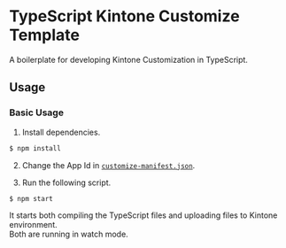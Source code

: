 TypeScript Kintone Customize Template
=====================================

A boilerplate for developing Kintone Customization in TypeScript.

## Usage

### Basic Usage

1. Install dependencies.

```zsh
$ npm install
```

2. Change the App Id in [`customize-manifest.json`](./customize-manifest.json).

3. Run the following script.

```
$ npm start
```

It starts both compiling the TypeScript files and uploading files to Kintone environment.  
Both are running in watch mode.
